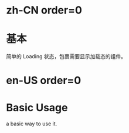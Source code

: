 # zh-CN order=0

# 基本

简单的 Loading 状态，包裹需要显示加载态的组件。

# en-US order=0

# Basic Usage

a basic way to use it.
